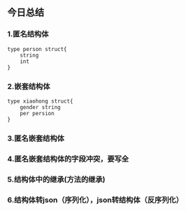 ## 今日总结
### 1.匿名结构体
```
type person struct{
    string
    int
}
```
### 2.嵌套结构体
```
type xiaohong struct{
    gender string
    per persion
}
```

### 3.匿名嵌套结构体
### 4.匿名嵌套结构体的字段冲突，要写全
### 5.结构体中的继承(方法的继承)
### 6.结构体转json（序列化），json转结构体（反序列化）